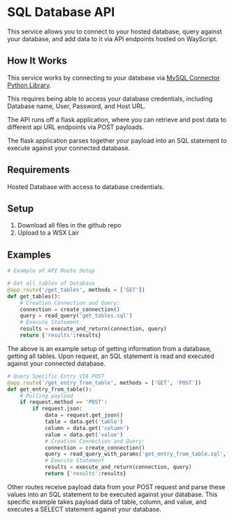 # SQL Database API

This service allows you to connect to your hosted database, query against your database, and add data to it via API endpoints hosted on WayScript.

## How It Works

This service works by connecting to your database via [MySQL Connector Python Library](https://dev.mysql.com/doc/connector-python/en/).

This requires being able to access your database credentials, including Database name, User, Password, and Host URL.

The API runs off a flask application, where you can retrieve and post data to different api URL endpoints via POST payloads.

The flask application parses together your payload into an SQL statement to execute against your connected database.

## Requirements
Hosted Database with access to database credentials.

## Setup
1. Download all files in the github repo
2. Upload to a WSX Lair

## Examples
```python
# Example of API Route Setup

# Get all tables of Database
@app.route('/get_tables', methods = ['GET'])
def get_tables():
    # Creation Connection and Query:
    connection = create_connection()
    query = read_query('get_tables.sql')
    # Execute Statement
    results = execute_and_return(connection, query)
    return {'results':results}
```
The above is an example setup of getting information from a database, getting all tables. Upon request, an SQL statement is read and executed against your connected database.
```python
# Query Specific Entry VIA POST
@app.route('/get_entry_from_table', methods = ['GET', 'POST'])
def get_entry_from_table():
    # Pulling payload
    if request.method == 'POST':
        if request.json:
            data = request.get_json()
            table = data.get('table')
            column = data.get('column')
            value = data.get('value')
            # Creation Connection and Query:
            connection = create_connection()
            query = read_query_with_params('get_entry_from_table.sql', table, column, value)
            # Execute Statement
            results = execute_and_return(connection, query)
            return {'results':results}
```
Other routes receive payload data from your POST request and parse these values into an SQL statement to be executed against your database. This specific example takes payload data of table, column, and value, and executes a SELECT statement against your database.

